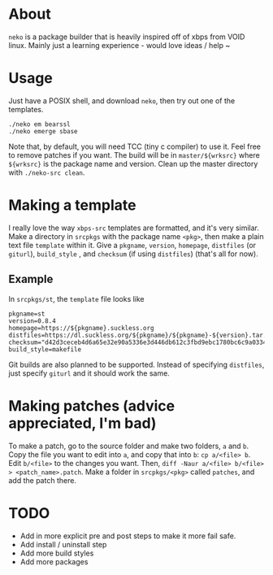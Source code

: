 # About
`neko` is a package builder that is heavily inspired off of xbps from VOID linux. Mainly just a learning experience - would love ideas / help ~

# Usage
Just have a POSIX shell, and download `neko`, then try out one of the templates.
```
./neko em bearssl
./neko emerge sbase
```
Note that, by default, you will need TCC (tiny c compiler) to use it. Feel free to remove patches if you want.
The build will be in `master/${wrksrc}` where `${wrksrc}` is the package name and version.
Clean up the master directory with `./neko-src clean`.

# Making a template
I really love the way `xbps-src` templates are formatted, and it's very similar. Make a directory in `srcpkgs` with the package name `<pkg>`, then make a plain text file `template` within it. Give a `pkgname`, `version`, `homepage`, `distfiles` (or `giturl`), `build_style` , and `checksum` (if using `distfiles`) (that's all for now).
## Example
In `srcpkgs/st`, the `template` file looks like
```
pkgname=st
version=0.8.4
homepage=https://${pkgname}.suckless.org
distfiles=https://dl.suckless.org/${pkgname}/${pkgname}-${version}.tar.gz
checksum="d42d3ceceb4d6a65e32e90a5336e3d446db612c3fbd9ebc1780bc6c9a03346a6"
build_style=makefile
```
Git builds are also planned to be supported. Instead of specifying `distfiles`, just specify `giturl` and it should work the same.

# Making patches (advice appreciated, I'm bad)
To make a patch, go to the source folder and make two folders, `a` and `b`. Copy the file you want to edit into `a`, and copy that into `b`: `cp a/<file> b`. Edit `b/<file>` to the changes you want. Then, `diff -Naur a/<file> b/<file> > <patch_name>.patch`. Make a folder in `srcpkgs/<pkg>` called `patches`, and add the patch there.

# TODO
* Add in more explicit pre and post steps to make it more fail safe.
* Add install / uninstall step
* Add more build styles
* Add more packages
